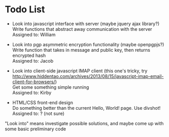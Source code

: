Todo List
=========
+   Look into javascript interface with server (maybe jquery ajax library?)  
	Write functions that abstract away communication with the server  
	Assigned to: William

+	Look into pgp asymmetric encryption functionality (maybe openpgpjs?)  
	Write function that takes in message and public key, then returns encrypted hash  
	Assigned to: Jacob

+	Look into client-side javascript IMAP client (this one's tricky, try http://www.hiddentao.com/archives/2013/08/15/javascript-imap-email-client-for-browsers/)  
	Get some something simple running  
	Assigned to: Kirby

+	HTML/CSS front-end design  
	Do something better than the current Hello, World! page. Use divshot!  
	Assigned to: ? (not sure)  


"Look into" means investigate possible solutions, and maybe come up with some basic preliminary code
